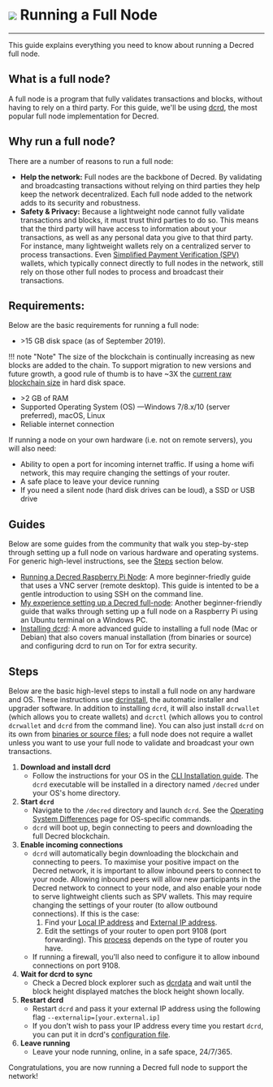 # <img class="dcr-icon" src="/img/dcr-icons/AtoB.svg" /> Running a Full Node

---

This guide explains everything you need to know about running a Decred full node.

## What is a full node?

A full node is a program that fully validates transactions and blocks, without having to rely on a third party. For this guide, we'll be using [dcrd](https://github.com/decred/dcrd), the most popular full node implementation for Decred. 

## Why run a full node?

There are a number of reasons to run a full node:

- **Help the network:** Full nodes are the backbone of Decred. By validating and broadcasting transactions without relying on third parties they help keep the network decentralized. Each full node added to the network adds to its security and robustness. 
- **Safety & Privacy:** Because a lightweight node cannot fully validate transactions and blocks, it must trust third parties to do so. This means that the third party will have access to information about your transactions, as well as any personal data you give to that third party. For instance, many lightweight wallets rely on a centralized server to process transactions. Even [Simplified Payment Verification (SPV)](../wallets/spv.md) wallets, which typically connect directly to full nodes in the network, still rely on those other full nodes to process and broadcast their transactions. 

## Requirements:

Below are the basic requirements for running a full node:

- \>15 GB disk space (as of September 2019). 

!!! note "Note"
    The size of the blockchain is continually increasing as new blocks are added to the chain. To support migration to new versions and future growth, a good rule of thumb is to have ~3X the [current raw blockchain size](https://dcrdata.decred.org/charts?chart=blockchain-size) in hard disk space.  

- \>2 GB of RAM
- Supported Operating System (OS) &mdash;Windows 7/8.x/10 (server preferred), macOS, Linux
- Reliable internet connection

If running a node on your own hardware (i.e. not on remote servers), you will also need:

- Ability to open a port for incoming internet traffic. If using a home wifi network, this may require changing the settings of your router.
- A safe place to leave your device running
- If you need a silent node (hard disk drives can be loud), a SSD or USB drive

## Guides

Below are some guides from the community that walk you step-by-step through setting up a full node on various hardware and operating systems. For generic high-level instructions, see the [Steps](#steps) section below. 

- [Running a Decred Raspberry Pi Node](https://medium.com/@_Checkmatey_/running-a-decred-raspberry-pi-node-ac605b70c652): A more beginner-friedly guide that uses a VNC server (remote desktop). This guide is intented to be a gentle introduction to using SSH on the command line. 
- [My experience setting up a Decred full-node](https://medium.com/crypto-rocket-blog/my-experience-setting-up-a-decred-full-node-8a9bbf55bc30): Another beginner-friendly guide that walks through setting up a full node on a Raspberry Pi using an Ubuntu terminal on a Windows PC.
- [Installing dcrd](https://stakey.club/en/installing-dcrd/): A more advanced guide to installing a full node (Mac or Debian) that also covers manual installation (from binaries or source) and configuring dcrd to run on Tor for extra security.

## Steps

Below are the basic high-level steps to install a full node on any hardware and OS. These instructions use [dcrinstall](../wallets/cli/cli-installation.md), the automatic installer and upgrader software. In addition to installing `dcrd`, it will also install `dcrwallet` (which allows you to create wallets) and `dcrctl` (which allows you to control `dcrwallet` and `dcrd` from the command line). You can also just install `dcrd` on its own from [binaries or source files](https://github.com/decred/dcrd#installing-and-updating); a full node does not require a wallet unless you want to use your full node to validate and broadcast your own transactions.

1. **Download and install dcrd**
	- Follow the instructions for your OS in the [CLI Installation guide](https://docs.decred.org/wallets/cli/cli-installation/). The `dcrd` executable will be installed in a directory named `/decred` under your OS's home directory. 
1. **Start `dcrd`**
	- Navigate to the `/decred` directory and launch `dcrd`. See the [Operating System Differences](../wallets/cli/os-differences.md) page for OS-specific commands.
	- `dcrd` will boot up, begin connecting to peers and downloading the full Decred blockchain.
1. **Enable incoming connections**
	- `dcrd` will automatically begin downloading the blockchain and connecting to peers. To maximise your positive impact on the Decred network, it is important to allow inbound peers to connect to your node. Allowing inbound peers will allow new participants in the Decred network to connect to your node, and also enable your node to serve lightweight clients such as SPV wallets. This may require changing the settings of your router (to allow outbound connections). If this is the case:
		1. Find your [Local IP address](https://www.howtogeek.com/236838/how-to-find-any-devices-ip-address-mac-address-and-other-network-connection-details/) and [External IP address](https://whatismyipaddress.com/).
		1. Edit the settings of your router to open port 9108 (port forwarding). This [process](https://www.wikihow.com/Set-Up-Port-Forwarding-on-a-Router) depends on the type of router you have. 
	- If running a firewall, you'll also need to configure it to allow inbound connections on port 9108.
1. **Wait for dcrd to sync**
	- Check a Decred block explorer such as [dcrdata](https://dcrdata.decred.org/) and wait until the block height displayed matches the block height shown locally.
1. **Restart dcrd**
	- Restart `dcrd` and pass it your external IP address using the following flag `--externalip=[your.external.ip]`
	- If you don't wish to pass your IP address every time you restart `dcrd`, you can put it in dcrd's [configuration file](../wallets/cli/startup-basics.md#configuration-file-locations). 
1. **Leave running**
	-  Leave your node running, online, in a safe space, 24/7/365.

Congratulations, you are now running a Decred full node to support the network!
